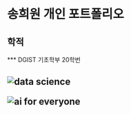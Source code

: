 # 송희원 개인 포트폴리오

## 학적
*** DGIST 기초학부 20학번
<h2>




![data science](https://user-images.githubusercontent.com/63955034/95966004-96c5a680-0e45-11eb-8c7e-4ab2ffed5069.PNG)

![ai for everyone](https://user-images.githubusercontent.com/63955034/95965950-86153080-0e45-11eb-8ae7-bf751d3c16be.png)

